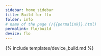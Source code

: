 ```yaml
---
sidebar: home_sidebar
title: Build for flo
folder: info
# name of the page (/{{permalink}}.html)
permalink: flo/build
device: flo
---
```

{% include templates/device_build.md %}
